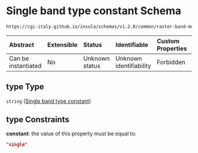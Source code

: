 # Single band type constant Schema

```txt
https://cgi-italy.github.io/insula/schemas/v1.2.0/common/raster-band-mode-config.schema.json#/$defs/rasterSingleBandRenderModeConfig/properties/type
```



| Abstract            | Extensible | Status         | Identifiable            | Custom Properties | Additional Properties | Access Restrictions | Defined In                                                                                                         |
| :------------------ | :--------- | :------------- | :---------------------- | :---------------- | :-------------------- | :------------------ | :----------------------------------------------------------------------------------------------------------------- |
| Can be instantiated | No         | Unknown status | Unknown identifiability | Forbidden         | Allowed               | none                | [raster-band-mode-config.schema.json\*](schemas/common/raster-band-mode-config.schema.json) |

## type Type

`string` ([Single band type constant](raster-band-mode-config-defs-single-band-render-mode-config-properties-single-band-type-constant.md))

## type Constraints

**constant**: the value of this property must be equal to:

```json
"single"
```
